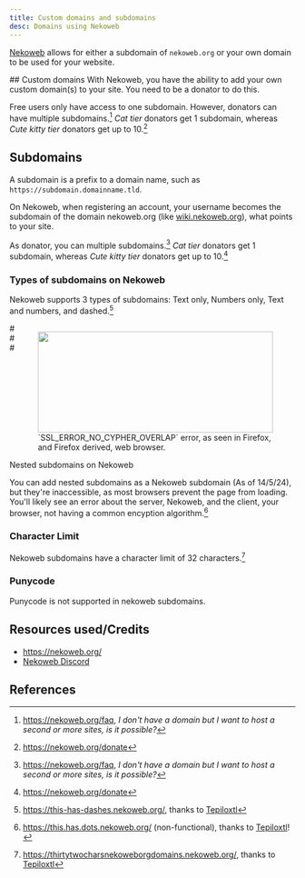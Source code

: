 ```yaml
---
title: Custom domains and subdomains
desc: Domains using Nekoweb
---
```

[Nekoweb](/w/nekoweb.html) allows for either a subdomain of `nekoweb.org` or your own domain to be used for your website.

<place-toc/>
## Custom domains
With Nekoweb, you have the ability to add your own custom domain(s) to your site. You need to be a donator to do this.

Free users only have access to one subdomain. However, donators can have multiple subdomains.[^faq-res] *Cat tier* donators get 1 subdomain, whereas *Cute kitty tier* donators get up to 10.[^max-domains]

## Subdomains
A subdomain is a prefix to a domain name, such as `https://subdomain.domainname.tld`.

On Nekoweb, when registering an account, your username becomes the subdomain of the domain nekoweb.org (like [wiki.nekoweb.org](/)), what points to your site.

As donator, you can multiple subdomains.[^faq-res] *Cat tier* donators get 1 subdomain, whereas *Cute kitty tier* donators get up to 10.[^max-domains]

### Types of subdomains on Nekoweb
Nekoweb supports 3 types of subdomains: Text only, Numbers only, Text and numbers, and dashed.[^has-dash]

<figure markdown="1" style="float:right;width:414px"><img src="/i/secure-conn-failed.png" width="414" height="178"/><figcaption markdown="1">`SSL_ERROR_NO_CYPHER_OVERLAP` error, as seen in Firefox, and Firefox derived, web browser.</figcaption></figure>
### Nested subdomains on Nekoweb

You can add nested subdomains as a Nekoweb subdomain (As of 14/5/24), but they're inaccessible, as most browsers prevent the page from loading. You'll likely see an error about the server, Nekoweb, and the client, your browser, not having a common encyption algorithm.[^has-dots]

### Character Limit

Nekoweb subdomains have a character limit of 32 characters.[^max-len]

### Punycode

Punycode is not supported in nekoweb subdomains.

## Resources used/Credits
* https://nekoweb.org/
* [Nekoweb Discord](https://discord.gg/hvfHKyVS6b)

## References
[^has-dots]: https://this.has.dots.nekoweb.org/ (non-functional), thanks to [Tepiloxtl](https://tepiloxtl.net/)!
[^has-dash]: https://this-has-dashes.nekoweb.org/, thanks to [Tepiloxtl](https://tepiloxtl.net/)
[^max-len]: https://thirtytwocharsnekoweborgdomains.nekoweb.org/, thanks to [Tepiloxtl](https://tepiloxtl.net/)
[^faq-res]: https://nekoweb.org/faq, *I don't have a domain but I want to host a second or more sites, is it possible?*
[^max-domains]: https://nekoweb.org/donate
